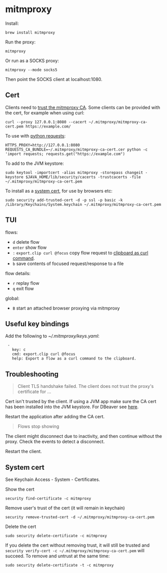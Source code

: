 # mitmproxy

Install:

```
brew install mitmproxy
```

Run the proxy:

```
mitmproxy
```

Or run as a SOCKS proxy:

```
mitmproxy --mode socks5
```

Then point the SOCKS client at localhost:1080.

## Cert

Clients need to [trust the mitmproxy CA](https://docs.mitmproxy.org/stable/concepts-certificates/#installing-the-mitmproxy-ca-certificate-manually). Some clients can be provided with the cert, for example when using curl:

```
curl --proxy 127.0.0.1:8080 --cacert ~/.mitmproxy/mitmproxy-ca-cert.pem https://example.com/
```

To use with [python requests](https://github.com/mitmproxy/mitmproxy/issues/2547#issuecomment-399778481):

```
HTTPS_PROXY=http://127.0.0.1:8080 REQUESTS_CA_BUNDLE=~/.mitmproxy/mitmproxy-ca-cert.cer python -c 'import requests; requests.get("https://example.com")
```

To add to the JVM keystore:

```
sudo keytool -importcert -alias mitmproxy -storepass changeit -keystore $JAVA_HOME/lib/security/cacerts -trustcacerts -file ~/.mitmproxy/mitmproxy-ca-cert.pem
```

To install as a [system cert](#system-cert), for use by browsers etc:

```
sudo security add-trusted-cert -d -p ssl -p basic -k /Library/Keychains/System.keychain ~/.mitmproxy/mitmproxy-ca-cert.pem
```

## TUI

flows:

- `d` delete flow
- `enter` show flow
- `:` `export.clip curl @focus` copy flow request to [clipboard as curl command](https://github.com/mitmproxy/mitmproxy/issues/2649#issuecomment-392342343).
- `b` save contents of focused request/response to a file

flow details:

- `r` replay flow
- `q` exit flow

global:

- `B` start an attached browser proxying via mitmproxy

## Useful key bindings

Add the following to _~/.mitmproxy/keys.yaml_:

```
 -
   key: c
   cmd: export.clip curl @focus
   help: Export a flow as a curl command to the clipboard.
```

## Troubleshooting

> Client TLS handshake failed. The client does not trust the proxy's certificate for ...

Cert isn't trusted by the client. If using a JVM app make sure the CA cert has been installed into the JVM keystore. For DBeaver see [here](https://dbeaver.com/docs/dbeaver/Importing-CA-certificates-from-your-local-Java-into-DBeaver/).

Restart the application after adding the CA cert.

> Flows stop showing

The client might disconnect due to inactivity, and then continue without the proxy. Check the events to detect a disconnect.

Restart the client.

## System cert

See Keychain Access - System - Certificates.

Show the cert

```
security find-certificate -c mitmproxy
```

Remove user's trust of the cert (it will remain in keychain)

```
security remove-trusted-cert -d ~/.mitmproxy/mitmproxy-ca-cert.pem
```

Delete the cert

```
sudo security delete-certificate -c mitmproxy
```

If you delete the cert without removing trust, it will still be trusted and `security verify-cert -c ~/.mitmproxy/mitmproxy-ca-cert.pem` will succeed. To remove and untrust at the same time:

```
sudo security delete-certificate -t -c mitmproxy
```
